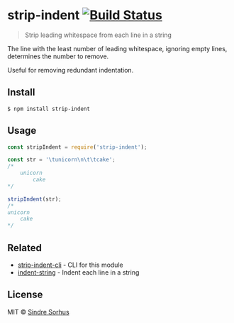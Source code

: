 # strip-indent [![Build Status](https://travis-ci.org/sindresorhus/strip-indent.svg?branch=master)](https://travis-ci.org/sindresorhus/strip-indent)

> Strip leading whitespace from each line in a string

The line with the least number of leading whitespace, ignoring empty lines, determines the number to remove.

Useful for removing redundant indentation.


## Install

```
$ npm install strip-indent
```


## Usage

```js
const stripIndent = require('strip-indent');

const str = '\tunicorn\n\t\tcake';
/*
	unicorn
		cake
*/

stripIndent(str);
/*
unicorn
	cake
*/
```


## Related

- [strip-indent-cli](https://github.com/sindresorhus/strip-indent-cli) - CLI for this module
- [indent-string](https://github.com/sindresorhus/indent-string) - Indent each line in a string


## License

MIT © [Sindre Sorhus](https://sindresorhus.com)
